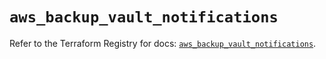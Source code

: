 # `aws_backup_vault_notifications`

Refer to the Terraform Registry for docs: [`aws_backup_vault_notifications`](https://registry.terraform.io/providers/hashicorp/aws/5.50.0/docs/resources/backup_vault_notifications).
